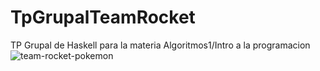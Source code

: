 # TpGrupalTeamRocket
TP Grupal de Haskell para la materia Algoritmos1/Intro a la programacion
![team-rocket-pokemon](https://user-images.githubusercontent.com/55926702/234432835-cee3b28a-a5b1-4f15-9a8f-c78ea48dc673.gif)
